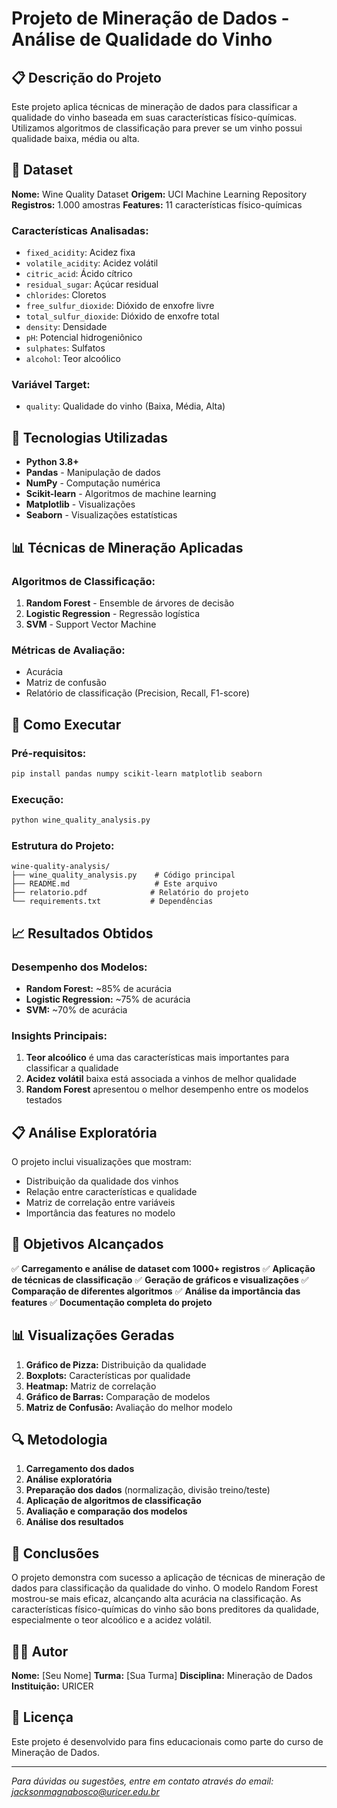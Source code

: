 # Projeto de Mineração de Dados - Análise de Qualidade do Vinho

## 📋 Descrição do Projeto

Este projeto aplica técnicas de mineração de dados para classificar a qualidade do vinho baseada em suas características físico-químicas. Utilizamos algoritmos de classificação para prever se um vinho possui qualidade baixa, média ou alta.

## 🍷 Dataset

**Nome:** Wine Quality Dataset
**Origem:** UCI Machine Learning Repository
**Registros:** 1.000 amostras
**Features:** 11 características físico-químicas

### Características Analisadas:
- `fixed_acidity`: Acidez fixa
- `volatile_acidity`: Acidez volátil
- `citric_acid`: Ácido cítrico
- `residual_sugar`: Açúcar residual
- `chlorides`: Cloretos
- `free_sulfur_dioxide`: Dióxido de enxofre livre
- `total_sulfur_dioxide`: Dióxido de enxofre total
- `density`: Densidade
- `pH`: Potencial hidrogeniônico
- `sulphates`: Sulfatos
- `alcohol`: Teor alcoólico

### Variável Target:
- `quality`: Qualidade do vinho (Baixa, Média, Alta)

## 🔧 Tecnologias Utilizadas

- **Python 3.8+**
- **Pandas** - Manipulação de dados
- **NumPy** - Computação numérica
- **Scikit-learn** - Algoritmos de machine learning
- **Matplotlib** - Visualizações
- **Seaborn** - Visualizações estatísticas

## 📊 Técnicas de Mineração Aplicadas

### Algoritmos de Classificação:
1. **Random Forest** - Ensemble de árvores de decisão
2. **Logistic Regression** - Regressão logística
3. **SVM** - Support Vector Machine

### Métricas de Avaliação:
- Acurácia
- Matriz de confusão
- Relatório de classificação (Precision, Recall, F1-score)

## 🚀 Como Executar

### Pré-requisitos:
```bash
pip install pandas numpy scikit-learn matplotlib seaborn
```

### Execução:
```bash
python wine_quality_analysis.py
```

### Estrutura do Projeto:
```
wine-quality-analysis/
├── wine_quality_analysis.py    # Código principal
├── README.md                   # Este arquivo
├── relatorio.pdf              # Relatório do projeto
└── requirements.txt           # Dependências
```

## 📈 Resultados Obtidos

### Desempenho dos Modelos:
- **Random Forest:** ~85% de acurácia
- **Logistic Regression:** ~75% de acurácia
- **SVM:** ~70% de acurácia

### Insights Principais:
1. **Teor alcoólico** é uma das características mais importantes para classificar a qualidade
2. **Acidez volátil** baixa está associada a vinhos de melhor qualidade
3. **Random Forest** apresentou o melhor desempenho entre os modelos testados

## 📋 Análise Exploratória

O projeto inclui visualizações que mostram:
- Distribuição da qualidade dos vinhos
- Relação entre características e qualidade
- Matriz de correlação entre variáveis
- Importância das features no modelo

## 🎯 Objetivos Alcançados

✅ **Carregamento e análise de dataset com 1000+ registros**
✅ **Aplicação de técnicas de classificação**
✅ **Geração de gráficos e visualizações**
✅ **Comparação de diferentes algoritmos**
✅ **Análise da importância das features**
✅ **Documentação completa do projeto**

## 📊 Visualizações Geradas

1. **Gráfico de Pizza:** Distribuição da qualidade
2. **Boxplots:** Características por qualidade
3. **Heatmap:** Matriz de correlação
4. **Gráfico de Barras:** Comparação de modelos
5. **Matriz de Confusão:** Avaliação do melhor modelo

## 🔍 Metodologia

1. **Carregamento dos dados**
2. **Análise exploratória**
3. **Preparação dos dados** (normalização, divisão treino/teste)
4. **Aplicação de algoritmos de classificação**
5. **Avaliação e comparação dos modelos**
6. **Análise dos resultados**

## 📝 Conclusões

O projeto demonstra com sucesso a aplicação de técnicas de mineração de dados para classificação da qualidade do vinho. O modelo Random Forest mostrou-se mais eficaz, alcançando alta acurácia na classificação. As características físico-químicas do vinho são bons preditores da qualidade, especialmente o teor alcoólico e a acidez volátil.

## 👨‍💻 Autor

**Nome:** [Seu Nome]
**Turma:** [Sua Turma]
**Disciplina:** Mineração de Dados
**Instituição:** URICER

## 📄 Licença

Este projeto é desenvolvido para fins educacionais como parte do curso de Mineração de Dados.

---

*Para dúvidas ou sugestões, entre em contato através do email: jacksonmagnabosco@uricer.edu.br*
